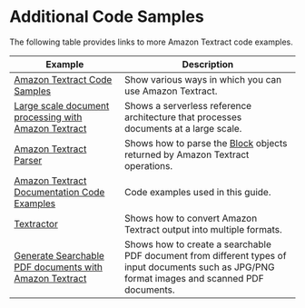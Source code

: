 # Additional Code Samples<a name="other-examples"></a>

The following table provides links to more Amazon Textract code examples\.


| Example | Description | 
| --- | --- | 
|  [Amazon Textract Code Samples](https://github.com/aws-samples/amazon-textract-code-samples)  |  Show various ways in which you can use Amazon Textract\.  | 
|  [Large scale document processing with Amazon Textract](https://github.com/aws-samples/amazon-textract-serverless-large-scale-document-processing)  |  Shows a serverless reference architecture that processes documents at a large scale\.  | 
|  [Amazon Textract Parser](https://github.com/aws-samples/amazon-textract-response-parser)  |  Shows how to parse the [Block](API_Block.md) objects returned by Amazon Textract operations\.  | 
|  [Amazon Textract Documentation Code Examples](https://github.com/awsdocs/aws-doc-sdk-examples/tree/master/python/example_code/textract)  |  Code examples used in this guide\.  | 
|  [Textractor](https://github.com/aws-samples/amazon-textract-textractor)  |  Shows how to convert Amazon Textract output into multiple formats\.  | 
|  [Generate Searchable PDF documents with Amazon Textract](https://github.com/aws-samples/amazon-textract-searchable-pdf)  |  Shows how to create a searchable PDF document from different types of input documents such as JPG/PNG format images and scanned PDF documents\.  | 